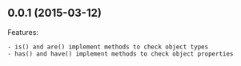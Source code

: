 ## 0.0.1 (2015-03-12)

Features:

	- is() and are() implement methods to check object types
	- has() and have() implement methods to check object properties
